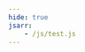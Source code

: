 ```yaml
---
hide: true
jsarr:
    - /js/test.js
---
```

<canvas id="myChart" width="400" height="400"></canvas>

